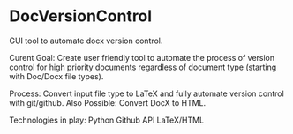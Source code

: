 # DocVersionControl
GUI tool to automate docx version control.

Curent Goal: 
Create user friendly tool to automate the process of version control for high priority documents regardless of document type (starting with Doc/Docx file types).

Process: 
Convert input file type to LaTeX and fully automate version control with git/github. 
Also Possible: Convert DocX to HTML. 


Technologies in play: 
Python 
Github API 
LaTeX/HTML
